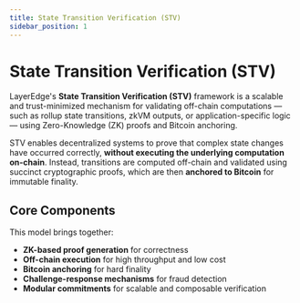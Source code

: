 ```yaml
---
title: State Transition Verification (STV)
sidebar_position: 1
---
```


# State Transition Verification (STV)

LayerEdge's **State Transition Verification (STV)** framework is a scalable and trust-minimized mechanism for validating off-chain computations — such as rollup state transitions, zkVM outputs, or application-specific logic — using Zero-Knowledge (ZK) proofs and Bitcoin anchoring.

STV enables decentralized systems to prove that complex state changes have occurred correctly, **without executing the underlying computation on-chain**. Instead, transitions are computed off-chain and validated using succinct cryptographic proofs, which are then **anchored to Bitcoin** for immutable finality.

## Core Components

This model brings together:

* **ZK-based proof generation** for correctness
* **Off-chain execution** for high throughput and low cost
* **Bitcoin anchoring** for hard finality
* **Challenge-response mechanisms** for fraud detection
* **Modular commitments** for scalable and composable verification